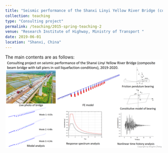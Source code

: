```yaml
---
title: "Seismic performance of the Shanxi Linyi Yellow River Bridge (composite beam bridge with tall piers in soil liquefaction conditions)"
collection: teaching
type: "Consulting project"
permalink: /teaching/2015-spring-teaching-2
venue: "Research Institute of Highway, Ministry of Transport "
date: 2019-06-01
location: "Shanxi, China"
---
```


The main contents are as follows:
![Project_2](/images/layout_2.png)
